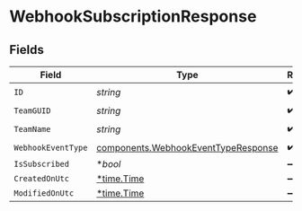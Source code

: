 # WebhookSubscriptionResponse


## Fields

| Field                                                                                      | Type                                                                                       | Required                                                                                   | Description                                                                                |
| ------------------------------------------------------------------------------------------ | ------------------------------------------------------------------------------------------ | ------------------------------------------------------------------------------------------ | ------------------------------------------------------------------------------------------ |
| `ID`                                                                                       | *string*                                                                                   | :heavy_check_mark:                                                                         | N/A                                                                                        |
| `TeamGUID`                                                                                 | *string*                                                                                   | :heavy_check_mark:                                                                         | N/A                                                                                        |
| `TeamName`                                                                                 | *string*                                                                                   | :heavy_check_mark:                                                                         | N/A                                                                                        |
| `WebhookEventType`                                                                         | [components.WebhookEventTypeResponse](../../models/components/webhookeventtyperesponse.md) | :heavy_check_mark:                                                                         | N/A                                                                                        |
| `IsSubscribed`                                                                             | **bool*                                                                                    | :heavy_minus_sign:                                                                         | N/A                                                                                        |
| `CreatedOnUtc`                                                                             | [*time.Time](https://pkg.go.dev/time#Time)                                                 | :heavy_minus_sign:                                                                         | N/A                                                                                        |
| `ModifiedOnUtc`                                                                            | [*time.Time](https://pkg.go.dev/time#Time)                                                 | :heavy_minus_sign:                                                                         | N/A                                                                                        |